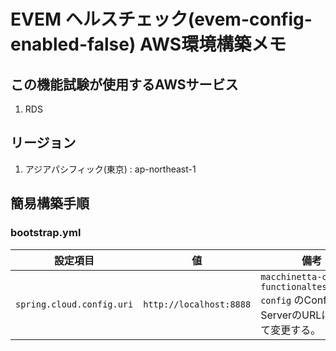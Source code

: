 
# EVEM ヘルスチェック(evem-config-enabled-false) AWS環境構築メモ

## この機能試験が使用するAWSサービス
1. RDS

## リージョン
1. アジアパシフィック(東京) : ap-northeast-1

## 簡易構築手順

### bootstrap.yml

|設定項目| 値 | 備考
|------|----|----|
| `spring.cloud.config.uri` | `http://localhost:8888` | `macchinetta-cloud-functionaltest/evem-config` のConfig ServerのURLに合わせて変更する。 |
